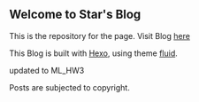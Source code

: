 ## Welcome to Star's Blog

This is the repository for the page. Visit Blog [here](https://blog.starlit.lol/)  

This Blog is built with [Hexo](https://hexo.io/), using theme [fluid](https://hexo.fluid-dev.com/).  

updated to ML_HW3

Posts are subjected to copyright.
